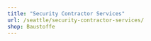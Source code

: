 ```yaml
---
title: "Security Contractor Services"
url: /seattle/security-contractor-services/
shop: Baustoffe
---
```

